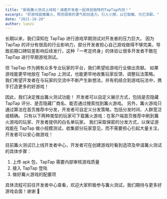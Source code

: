 ```yaml
---
title: "新版篝火测试上线啦！诚邀开发者一起体验独特的TapTap内测！"
excerpt: "好游戏就像篝火，照亮探索的勇气和创造力，引人小憩，以它取暖、为它添薪。"
date: "2021-10-20"
author: lunzi
---
```


长期以来，我们深知在 TapTap 进行游戏早期测试对开发者的压力巨大。
因为 TapTap 的评分有很高的行业影响力，部分开发者担心自己游戏做得不够完美，导致前期口碑较差影响后续发行，这种「一考定终身」的体验让很多开发者不敢在 TapTap 进行早期游戏测试。

但 TapTap 作为拥有众多专业玩家的平台，我们希望给游戏行业做出贡献。
如果游戏能更早地放在 TapTap 上测试，也能更早地收集玩家反馈、调整玩法策略。
我们希望开发者在与玩家的交流中不断产生新想法，并有机结合到游戏玩法中，携手打造更多的好游戏！

因此，我们决定推出篝火测试功能！
开发者可以自定义展示方式，包括是否隐藏 TapTap 评分、是否隐藏厂商名、能否通过搜索找到篝火游戏。
另外，篝火游戏只通过算法在首页推荐中分发，开发者可自定义分发策略，包括分发时间、人群宽泛或精确。
只有以下两种类型的玩家可下载篝火游戏：在客户端首页推荐中刷到篝火游戏的玩家、开发者提供的白名单玩家。
我们采取保密的分发方式，以保证游戏能在 TapTap 做小规模测试，收集部分玩家意见，而不需要担心引起大量关注，开发者可以安心做游戏！

目前篝火测试已上线开发者中心，开发者可在创建游戏时看到选项及申请篝火测试的具体步骤：

1. 上传 apk 包，TapTap 需要内部审核游戏质量
2. 接入 TapTap 登陆
3. 做好篝火游戏的配置项

具体流程可前往开发者中心查看，欢迎大家积极参与篝火测试，我们期待与更多好游戏会面！谢谢 🙏
